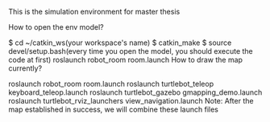 
This is the simulation environment for master thesis

How to open the env model?

$ cd ~/catkin_ws(your workspace's name)
$ catkin_make
$ source devel/setup.bash(every time you open the model, you should execute the code at first)
roslaunch robot_room room.launch
How to draw the map currently?

roslaunch robot_room room.launch
roslaunch turtlebot_teleop keyboard_teleop.launch
roslaunch turtlebot_gazebo gmapping_demo.launch
roslaunch turtlebot_rviz_launchers view_navigation.launch
Note: After the map established in success, we will combine these launch files

